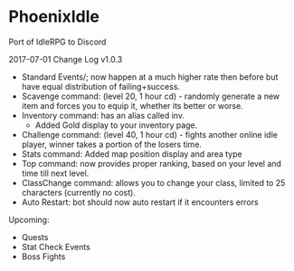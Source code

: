 # PhoenixIdle
Port of IdleRPG to Discord

2017-07-01 Change Log v1.0.3

* Standard Events/; now happen at a much higher rate then before but have equal distribution of failing+success.
* Scavenge command: (level 20, 1 hour cd) - randomly generate a new item and forces you to equip it, whether its better or worse.
* Inventory command: has an alias called inv.
  * Added Gold display to your inventory page.
* Challenge command: (level 40, 1 hour cd) - fights another online idle player, winner takes a portion of the losers time.
* Stats command: Added map position display and area type
* Top command: now provides proper ranking, based on your level and time till next level.
* ClassChange command: allows you to change your class, limited to 25 characters (currently no cost).
* Auto Restart: bot should now auto restart if it encounters errors

Upcoming:
* Quests
* Stat Check Events
* Boss Fights
